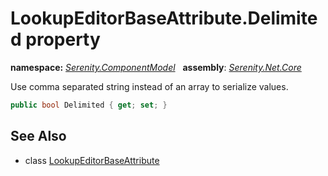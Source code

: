 # LookupEditorBaseAttribute.Delimited property
**namespace:** *[Serenity.ComponentModel](../../README.md#serenity.componentmodel-namespace)*   **assembly**: *[Serenity.Net.Core](../../README.md)*

Use comma separated string instead of an array to serialize values.

```csharp
public bool Delimited { get; set; }
```

## See Also

* class [LookupEditorBaseAttribute](../LookupEditorBaseAttribute.md)